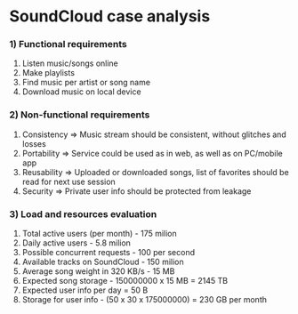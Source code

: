 # SoundCloud case analysis

### 1) Functional requirements

1. Listen music/songs online
2. Make playlists
3. Find music per artist or song name
4. Download music on local device

### 2) Non-functional requirements

1. Consistency => Music stream should be consistent, without glitches and losses
2. Portability => Service could be used as in web, as well as on PC/mobile app
3. Reusability => Uploaded or downloaded songs, list of favorites should be read for next use session
4. Security => Private user info should be protected from leakage

### 3) Load and resources evaluation

1. Total active users (per month) - 175 milion
2. Daily active users - 5.8 milion
3. Possible concurrent requests - 100 per second
4. Available tracks on SoundCloud - 150 milion
5. Average song weight in 320 KB/s - 15 MB
6. Expected song storage - 150000000 x 15 MB = 2145 TB
7. Expected user info per day = 50 B
8. Storage for user info - (50 x 30 x 175000000) = 230 GB per month
